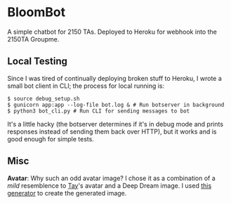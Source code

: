 BloomBot
========

A simple chatbot for 2150 TAs.  Deployed to Heroku for webhook into the 2150TA Groupme.

Local Testing
-------------

Since I was tired of continually deploying broken stuff to Heroku, I wrote a small bot client in CLI; the process for local running is:

```
$ source debug_setup.sh
$ gunicorn app:app --log-file bot.log & # Run botserver in background
$ python3 bot_cli.py # Run CLI for sending messages to bot
```

It's a little hacky (the botserver determines if it's in debug mode and prints responses instead of sending them back over HTTP), but it works and is good enough for simple tests.

Misc
----

**Avatar**: Why such an odd avatar image?  I chose it as a combination of a *mild* resemblence to [Tay][tay]'s avatar and a Deep Dream image.  I used [this generator][deep-dream] to create the generated image.

[tay]: https://en.wikipedia.org/wiki/Tay_(bot) 
[deep-dream]: https://deepdreamgenerator.com/
